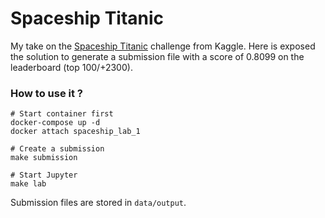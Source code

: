 # Spaceship Titanic

My take on the <a href='https://www.kaggle.com/competitions/spaceship-titanic'>Spaceship Titanic</a> challenge from Kaggle. 
Here is exposed the solution to generate a submission file with a score of 0.8099 on the leaderboard (top 100/+2300).

### How to use it ?

```shell
# Start container first
docker-compose up -d
docker attach spaceship_lab_1

# Create a submission
make submission

# Start Jupyter
make lab
```

Submission files are stored in `data/output`.